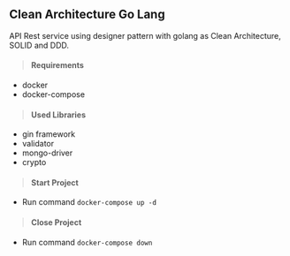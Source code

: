 ## Clean Architecture Go Lang

API Rest service using designer pattern with golang as Clean Architecture, SOLID and DDD.

> #### Requirements

- docker
- docker-compose

> #### Used Libraries

- gin framework
- validator
- mongo-driver
- crypto

> #### Start Project

- Run command `docker-compose up -d`

> #### Close Project

- Run command `docker-compose down`
